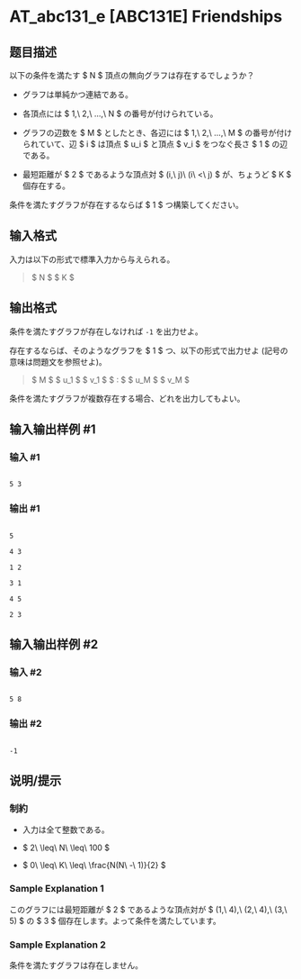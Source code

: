 # AT_abc131_e [ABC131E] Friendships

## 题目描述

[problemUrl]: https://atcoder.jp/contests/abc131/tasks/abc131_e

以下の条件を満たす $ N $ 頂点の無向グラフは存在するでしょうか？

- グラフは単純かつ連結である。
- 各頂点には $ 1,\ 2,\ ...,\ N $ の番号が付けられている。
- グラフの辺数を $ M $ としたとき、各辺には $ 1,\ 2,\ ...,\ M $ の番号が付けられていて、辺 $ i $ は頂点 $ u_i $ と頂点 $ v_i $ をつなぐ長さ $ 1 $ の辺である。
- 最短距離が $ 2 $ であるような頂点対 $ (i,\ j)\ (i\ <\ j) $ が、ちょうど $ K $ 個存在する。

条件を満たすグラフが存在するならば $ 1 $ つ構築してください。

## 输入格式

入力は以下の形式で標準入力から与えられる。

> $ N $ $ K $

## 输出格式

条件を満たすグラフが存在しなければ `-1` を出力せよ。

存在するならば、そのようなグラフを $ 1 $ つ、以下の形式で出力せよ (記号の意味は問題文を参照せよ)。

> $ M $ $ u_1 $ $ v_1 $ $ : $ $ u_M $ $ v_M $

条件を満たすグラフが複数存在する場合、どれを出力してもよい。

## 输入输出样例 #1

### 输入 #1

```
5 3
```

### 输出 #1

```
5
4 3
1 2
3 1
4 5
2 3
```

## 输入输出样例 #2

### 输入 #2

```
5 8
```

### 输出 #2

```
-1
```

## 说明/提示

### 制約

- 入力は全て整数である。
- $ 2\ \leq\ N\ \leq\ 100 $
- $ 0\ \leq\ K\ \leq\ \frac{N(N\ -\ 1)}{2} $

### Sample Explanation 1

このグラフには最短距離が $ 2 $ であるような頂点対が $ (1,\ 4),\ (2,\ 4),\ (3,\ 5) $ の $ 3 $ 個存在します。よって条件を満たしています。

### Sample Explanation 2

条件を満たすグラフは存在しません。